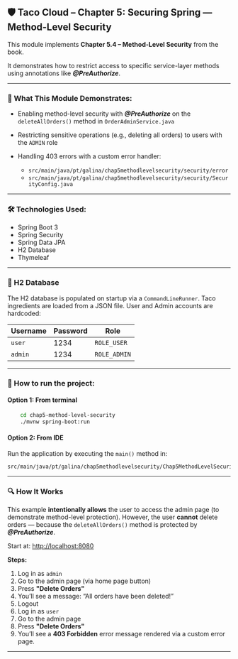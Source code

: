 ## 🛡️ Taco Cloud – Chapter 5: Securing Spring — Method-Level Security

This module implements **Chapter 5.4 – Method-Level Security** from the book.

It demonstrates how to restrict access to specific service-layer methods using annotations like ***@PreAuthorize***.

---

### 🧠 What This Module Demonstrates:

* Enabling method-level security with ***@PreAuthorize*** on the `deleteAllOrders()` method in `OrderAdminService.java`
* Restricting sensitive operations (e.g., deleting all orders) to users with the `ADMIN` role
* Handling 403 errors with a custom error handler:

    * `src/main/java/pt/galina/chap5methodlevelsecurity/security/error`
    * `src/main/java/pt/galina/chap5methodlevelsecurity/security/SecurityConfig.java`

---

### 🛠 Technologies Used:

* Spring Boot 3
* Spring Security
* Spring Data JPA
* H2 Database
* Thymeleaf

---

### 📆 H2 Database

The H2 database is populated on startup via a `CommandLineRunner`.
Taco ingredients are loaded from a JSON file.
User and Admin accounts are hardcoded:

| Username   | Password    | Role           |
|------------|-------------|----------------|
| `user`     | 1234        | `ROLE_USER`    |
| `admin`    | 1234        | `ROLE_ADMIN`   |

---

### 🚀 How to run the project:
#### Option 1: From terminal
```bash
    cd chap5-method-level-security
    ./mvnw spring-boot:run
```
#### Option 2: From IDE

Run the application by executing the `main()` method in:

```
src/main/java/pt/galina/chap5methodlevelsecurity/Chap5MethodLevelSecurityApplication.java
```

---

### 🔍 How It Works

This example **intentionally allows** the user to access the admin page (to demonstrate method-level protection).
However, the user **cannot** delete orders — because the `deleteAllOrders()` method is protected by ***@PreAuthorize***.

Start at: [http://localhost:8080](http://localhost:8080)

**Steps:**

1. Log in as `admin`
2. Go to the admin page (via home page button)
3. Press **"Delete Orders"**
4. You’ll see a message: “All orders have been deleted!”
5. Logout
6. Log in as `user`
7. Go to the admin page
8. Press **"Delete Orders"**
9. You’ll see a **403 Forbidden** error message rendered via a custom error page.

---


